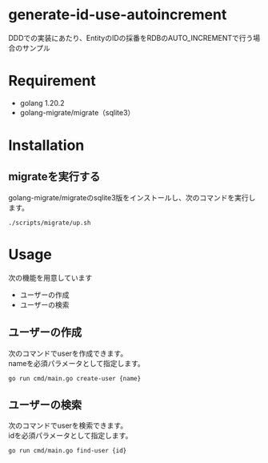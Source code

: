 # generate-id-use-autoincrement

DDDでの実装にあたり、EntityのIDの採番をRDBのAUTO_INCREMENTで行う場合のサンプル

# Requirement
- golang 1.20.2
- golang-migrate/migrate（sqlite3）

# Installation
## migrateを実行する
golang-migrate/migrateのsqlite3版をインストールし、次のコマンドを実行します。
```
./scripts/migrate/up.sh
```

# Usage
次の機能を用意しています
- ユーザーの作成
- ユーザーの検索

## ユーザーの作成
次のコマンドでuserを作成できます。  
nameを必須パラメータとして指定します。
```
go run cmd/main.go create-user {name}
```

## ユーザーの検索
次のコマンドでuserを検索できます。  
idを必須パラメータとして指定します。
```
go run cmd/main.go find-user {id}
```
